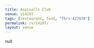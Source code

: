 ```yaml
---
title: Aspinalls Club
venue: v14297
tags: [restaurant, food, "fhrs:427970"]
permalink: /v/14297/
layout: venue
---
```

null